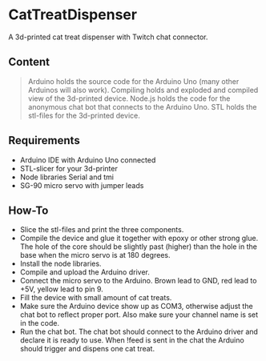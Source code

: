 # CatTreatDispenser
A 3d-printed cat treat dispenser with Twitch chat connector.

## Content
> Arduino holds the source code for the Arduino Uno (many other Arduinos will also work).
> Compiling holds and exploded and compiled view of the 3d-printed device.
> Node.js holds the code for the anonymous chat bot that connects to the Arduino Uno.
> STL holds the stl-files for the 3d-printed device.

## Requirements
* Arduino IDE with Arduino Uno connected
* STL-slicer for your 3d-printer
* Node libraries Serial and tmi
* SG-90 micro servo with jumper leads

## How-To
* Slice the stl-files and print the three components.
* Compile the device and glue it together with epoxy or other strong glue. The hole of the core should be slightly past (higher) than the hole in the base when the micro servo is at 180 degrees.
* Install the node libraries.
* Compile and upload the Arduino driver.
* Connect the micro servo to the Arduino. Brown lead to GND, red lead to +5V, yellow lead to pin 9.
* Fill the device with small amount of cat treats.
* Make sure the Arduino device show up as COM3, otherwise adjust the chat bot to reflect proper port. Also make sure your channel name is set in the code.
* Run the chat bot. The chat bot should connect to the Arduino driver and declare it is ready to use. When !feed is sent in the chat the Arduino should trigger and dispens one cat treat.
